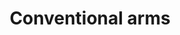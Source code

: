 ---
title: Conventional arms
longTitle: 'Conventional arms'
tags:
- gccommon
usedFor:
- "[[Weapons]]"
---